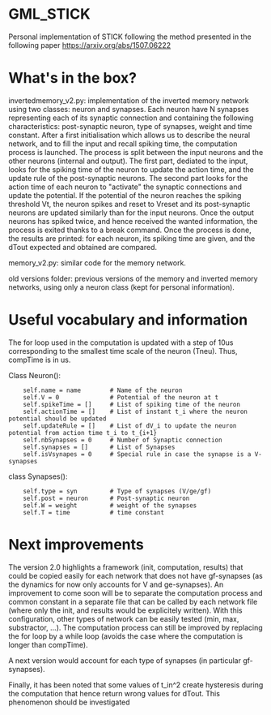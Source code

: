 # GML_STICK
Personal implementation of STICK following the method presented in the following paper https://arxiv.org/abs/1507.06222

# What's in the box?

invertedmemory_v2.py: implementation of the inverted memory network using two classes: neuron and synapses. Each neuron have N synapses representing each of its synaptic connection and containing the following characteristics: post-synaptic neuron, type of synapses, weight and time constant. After a first initialisation which allows us to describe the neural network, and to fill the input and recall spiking time, the computation process is launched. The process is split between the input neurons and the other neurons (internal and output). The first part, dediated to the input, looks for the spiking time of the neuron to update the action time, and the update rule of the post-synaptic neurons. The second part looks for the action time of each neuron to "activate" the synaptic connections and update the potential. If the potential of the neuron reaches the spiking threshold Vt, the neuron spikes and reset to Vreset and its post-synaptic neurons are updated similarly than for the input neurons. Once the output neurons has spiked twice, and hence received the wanted information, the process is exited thanks to a break command. Once the process is done, the results are printed: for each neuron, its spiking time are given, and the dTout expected and obtained are compared.

memory_v2.py: similar code for the memory network.

old versions folder: previous versions of the memory and inverted memory networks, using only a neuron class (kept for personal information).

# Useful vocabulary and information
The for loop used in the computation is updated with a step of 10us corresponding to the smallest time scale of the neuron (Tneu). Thus, compTime is in us.

Class Neuron():

        self.name = name 		# Name of the neuron
        self.V = 0				# Potential of the neuron at t
        self.spikeTime = []		# List of spiking time of the neuron
        self.actionTime = []	# List of instant t_i where the neuron potential should be updated
        self.updateRule = []	# List of dV_i to update the neuron potential from action time t_i to t_{i+1}
        self.nbSynapses = 0		# Number of Synaptic connection
        self.synapses = []		# List of Synapses
        self.isVsynapes = 0		# Special rule in case the synapse is a V-synapses 

class Synapses():

        self.type = syn  		# Type of synapses (V/ge/gf)
        self.post = neuron 		# Post-synaptic neuron
        self.W = weight 		# weight of the synapses
        self.T = time    		# time constant

# Next improvements
The version 2.0 highlights a framework (init, computation, results) that could be copied easily for each network that does not have gf-synapses (as the dynamics for now only accounts for V and ge-synapses). An improvement to come soon will be to separate the computation process and common constant in a separate file that can be called by each network file (where only the init, and results would be explicitely written). With this configuration, other types of network can be easily tested (min, max, substractor, ...). The computation process can still be improved by replacing the for loop by a while loop (avoids the case where the computation is longer than compTime).

A next version would account for each type of synapses (in particular gf-synapses). 

Finally, it has been noted that some values of t_in^2 create hysteresis during the computation that hence return wrong values for dTout. This phenomenon should be investigated 